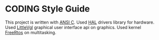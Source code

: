 # CODING Style Guide

This project is written with [ANSI C](https://en.wikipedia.org/wiki/ANSI_C).
Used [HAL](https://www.st.com/resource/en/user_manual/dm00105879-description-of-stm32f4-hal-and-ll-drivers-stmicroelectronics.pdf) drivers library for hardware.
Used [LittleVgl](https://lvgl.io/) graphical user interface api on graphics.
Used kernel [FreeRtos](https://www.freertos.org/) on multitasking.
